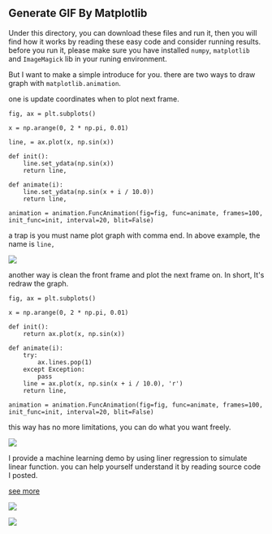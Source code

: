 ## Generate GIF By Matplotlib

Under this directory, you can download these files and run it, then you will find how it works by reading these easy code and consider running results. before you run it, please make sure you have installed `numpy`, `matplotlib ` and `ImageMagick` lib in your runing environment.

But I want to make a simple introduce for you. there are two ways to draw graph with `matplotlib.animation`. 

one is update coordinates when to plot next frame.

```
fig, ax = plt.subplots()

x = np.arange(0, 2 * np.pi, 0.01)

line, = ax.plot(x, np.sin(x))

def init():
    line.set_ydata(np.sin(x))
    return line,

def animate(i):
    line.set_ydata(np.sin(x + i / 10.0))
    return line,

animation = animation.FuncAnimation(fig=fig, func=animate, frames=100, init_func=init, interval=20, blit=False)
```

a trap is you must name plot graph with comma end. In above example, the name is `line,`

![](https://raw.githubusercontent.com/mk43/python-practice/master/matplotlib/generateGIF/resetvalue.gif)

another way is clean the front frame and plot the next frame on. In short, It's redraw the graph.

```
fig, ax = plt.subplots()

x = np.arange(0, 2 * np.pi, 0.01)

def init():
    return ax.plot(x, np.sin(x))

def animate(i):
    try:
        ax.lines.pop(1)
    except Exception:
        pass
    line = ax.plot(x, np.sin(x + i / 10.0), 'r')
    return line,

animation = animation.FuncAnimation(fig=fig, func=animate, frames=100, init_func=init, interval=20, blit=False)
```

this way has no more limitations, you can do what you want freely.

![](https://raw.githubusercontent.com/mk43/python-practice/master/matplotlib/generateGIF/redraw.gif)

I provide a machine learning demo by using liner regression to simulate linear function. you can help yourself understand it by reading source code I posted.

[see more](http://fitzeng.org/2018/02/08/MatplotlibGenerateGif/)


![](https://raw.githubusercontent.com/mk43/python-practice/master/matplotlib/generateGIF/linearregression.gif)

![](https://raw.githubusercontent.com/mk43/python-practice/master/matplotlib/generateGIF/linearregression.png)